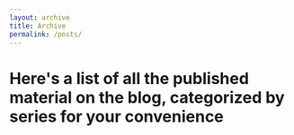 ```yaml
---
layout: archive
title: Archive
permalink: /posts/
---
```


# Here's a list of all the published material on the blog, categorized by series for your convenience
